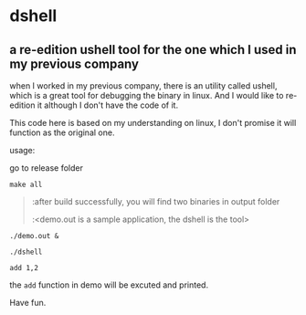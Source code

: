 # **dshell**

## a re-edition ushell tool for the one which I used in my previous company 



when I worked in my previous company, there is an utility called ushell, which is a great tool for debugging the binary in linux. And I would like to re-edition it although I don't have the code of it.

This code here is based on my understanding on linux, I don't promise it will function as the original one.



usage:

go to release folder

`make all`

> :after build successfully, you will find two binaries in output folder
>
> :<demo.out is a sample application, the dshell is the tool>

`./demo.out &`

`./dshell`

`add 1,2`



the `add` function in demo will be excuted and printed.

Have fun.

